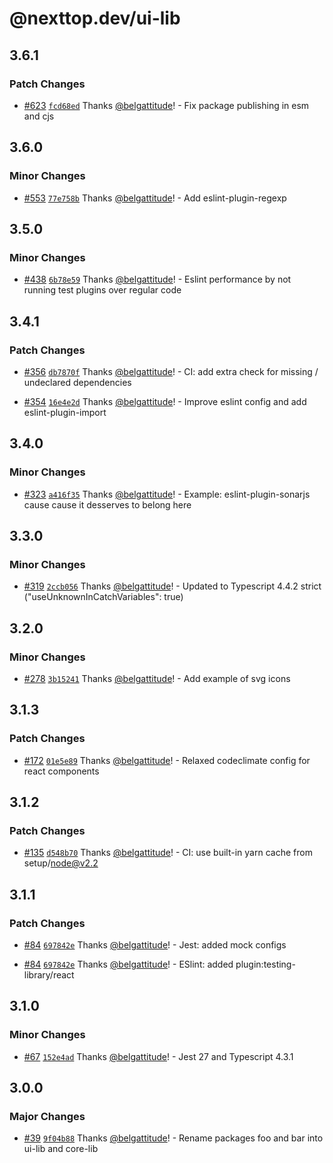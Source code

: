 # @nexttop.dev/ui-lib

## 3.6.1

### Patch Changes

- [#623](https://github.com/hunght/nextjs-monorepo/pull/623) [`fcd68ed`](https://github.com/hunght/nextjs-monorepo/commit/fcd68ed476734fefda85f5ffa2cf82cbd1502aa6) Thanks [@belgattitude](https://github.com/belgattitude)! - Fix package publishing in esm and cjs

## 3.6.0

### Minor Changes

- [#553](https://github.com/hunght/nextjs-monorepo/pull/553) [`77e758b`](https://github.com/hunght/nextjs-monorepo/commit/77e758bbed1bc4f13b99cdd0ed90fa11fde9518f) Thanks [@belgattitude](https://github.com/belgattitude)! - Add eslint-plugin-regexp

## 3.5.0

### Minor Changes

- [#438](https://github.com/hunght/nextjs-monorepo/pull/438) [`6b78e59`](https://github.com/hunght/nextjs-monorepo/commit/6b78e59e4933814e69c26c86743a5b003c92dc2a) Thanks [@belgattitude](https://github.com/belgattitude)! - Eslint performance by not running test plugins over regular code

## 3.4.1

### Patch Changes

- [#356](https://github.com/hunght/nextjs-monorepo/pull/356) [`db7870f`](https://github.com/hunght/nextjs-monorepo/commit/db7870fbef1ac0422e8d142ab6bcd7d593abd685) Thanks [@belgattitude](https://github.com/belgattitude)! - CI: add extra check for missing / undeclared dependencies

* [#354](https://github.com/hunght/nextjs-monorepo/pull/354) [`16e4e2d`](https://github.com/hunght/nextjs-monorepo/commit/16e4e2d7b6023a0cc9bf62120d7b5b8e223740b5) Thanks [@belgattitude](https://github.com/belgattitude)! - Improve eslint config and add eslint-plugin-import

## 3.4.0

### Minor Changes

- [#323](https://github.com/hunght/nextjs-monorepo/pull/323) [`a416f35`](https://github.com/hunght/nextjs-monorepo/commit/a416f3550dd0bb8412297295206f586630e586c0) Thanks [@belgattitude](https://github.com/belgattitude)! - Example: eslint-plugin-sonarjs cause cause it desserves to belong here

## 3.3.0

### Minor Changes

- [#319](https://github.com/hunght/nextjs-monorepo/pull/319) [`2ccb056`](https://github.com/hunght/nextjs-monorepo/commit/2ccb056660dfd84a75e1a8733e56cc8d9b3fd353) Thanks [@belgattitude](https://github.com/belgattitude)! - Updated to Typescript 4.4.2 strict ("useUnknownInCatchVariables": true)

## 3.2.0

### Minor Changes

- [#278](https://github.com/hunght/nextjs-monorepo/pull/278) [`3b15241`](https://github.com/hunght/nextjs-monorepo/commit/3b15241726d57c7ddafc9b2766cb670ada617def) Thanks [@belgattitude](https://github.com/belgattitude)! - Add example of svg icons

## 3.1.3

### Patch Changes

- [#172](https://github.com/hunght/nextjs-monorepo/pull/172) [`01e5e89`](https://github.com/hunght/nextjs-monorepo/commit/01e5e89e028029c5ef415f2f825d022f96a97fd4) Thanks [@belgattitude](https://github.com/belgattitude)! - Relaxed codeclimate config for react components

## 3.1.2

### Patch Changes

- [#135](https://github.com/hunght/nextjs-monorepo/pull/135) [`d548b70`](https://github.com/hunght/nextjs-monorepo/commit/d548b70b53baaa67d6de4e8a7c6254b59db3ced3) Thanks [@belgattitude](https://github.com/belgattitude)! - CI: use built-in yarn cache from setup/node@v2.2

## 3.1.1

### Patch Changes

- [#84](https://github.com/hunght/nextjs-monorepo/pull/84) [`697842e`](https://github.com/hunght/nextjs-monorepo/commit/697842e913bd7164b21b51c9c9adb943b0904293) Thanks [@belgattitude](https://github.com/belgattitude)! - Jest: added mock configs

* [#84](https://github.com/hunght/nextjs-monorepo/pull/84) [`697842e`](https://github.com/hunght/nextjs-monorepo/commit/697842e913bd7164b21b51c9c9adb943b0904293) Thanks [@belgattitude](https://github.com/belgattitude)! - ESlint: added plugin:testing-library/react

## 3.1.0

### Minor Changes

- [#67](https://github.com/hunght/nextjs-monorepo/pull/67) [`152e4ad`](https://github.com/hunght/nextjs-monorepo/commit/152e4adc8be95f192b066f75ef4bb2dd42c46d12) Thanks [@belgattitude](https://github.com/belgattitude)! - Jest 27 and Typescript 4.3.1

## 3.0.0

### Major Changes

- [#39](https://github.com/hunght/nextjs-monorepo/pull/39) [`9f04b88`](https://github.com/hunght/nextjs-monorepo/commit/9f04b88d966e804ddc12e79372b3ac14f7330b86) Thanks [@belgattitude](https://github.com/belgattitude)! - Rename packages foo and bar into ui-lib and core-lib
